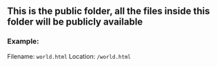 ## This is the public folder, all the files inside this folder will be publicly available

### Example:

Filename: `world.html`
Location: `/world.html`
